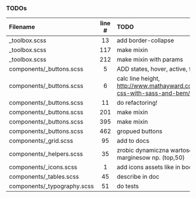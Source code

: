 ### TODOs
| Filename | line # | TODO
|:------|:------:|:------
| _toolbox.scss | 13 | add border-collapse
| _toolbox.scss | 117 | make mixin
| _toolbox.scss | 212 | make mixin with params
| components/_buttons.scss | 5 | ADD states, hover, active, focus
| components/_buttons.scss | 6 | calc line height, http://www.mathayward.com/modular-css-with-sass-and-bem/
| components/_buttons.scss | 11 | do refactoring!
| components/_buttons.scss | 201 | make mixin
| components/_buttons.scss | 395 | make mixin
| components/_buttons.scss | 462 | gropued buttons
| components/_grid.scss | 95 | add to docs
| components/_helpers.scss | 35 | zrobic dynamiczna wartosc marginesow np. (top,50)
| components/_icons.scss | 1 | add icons assets like in bootstrap
| components/_tables.scss | 45 | describe in doc
| components/_typography.scss | 51 | do tests